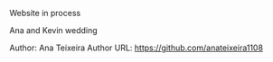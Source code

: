 Website in process

Ana and Kevin wedding

Author: Ana Teixeira
Author URL: https://github.com/anateixeira1108

